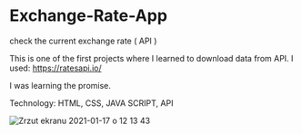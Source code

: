 # Exchange-Rate-App
 check the current exchange rate ( API )
 
 
This is one of the first projects where I learned to download data from API.
I used: https://ratesapi.io/

I was learning the promise.


Technology: HTML, CSS, JAVA SCRIPT, API




![Zrzut ekranu 2021-01-17 o 12 13 43](https://user-images.githubusercontent.com/59742201/104838796-79c5c700-58bd-11eb-8516-572bc3e1bdda.png)

